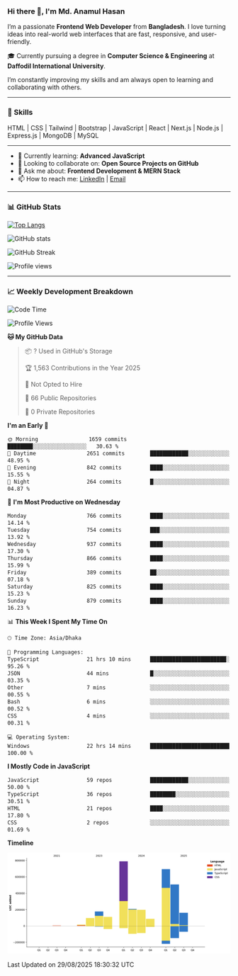 ### Hi there 👋, I'm Md. Anamul Hasan

I’m a passionate **Frontend Web Developer** from **Bangladesh**. I love turning ideas into real-world web interfaces that are fast, responsive, and user-friendly.

🎓 Currently pursuing a degree in **Computer Science & Engineering** at **Daffodil International University**.

I’m constantly improving my skills and am always open to learning and collaborating with others.

---

### 🚀 Skills
HTML | CSS | Tailwind | Bootstrap | JavaScript | React | Next.js | Node.js | Express.js | MongoDB | MySQL 

---

- 🌱 Currently learning: **Advanced JavaScript**
- 👯 Looking to collaborate on: **Open Source Projects on GitHub**
- 💬 Ask me about: **Frontend Development & MERN Stack**
- 📫 How to reach me: [LinkedIn](https://www.linkedin.com/in/mdanamulhasan201) | [Email](mailto:anamulhasan3625@gmail.com)

---

### 📊 GitHub Stats

[![Top Langs](https://github-readme-stats.vercel.app/api/top-langs/?username=mdanamulhasan201&layout=compact)](https://github.com/anuraghazra/github-readme-stats)

![GitHub stats](https://github-readme-stats.vercel.app/api?username=mdanamulhasan201&show_icons=true&count_private=true&theme=tokyonight)

![GitHub Streak](https://streak-stats.demolab.com?user=mdanamulhasan201&theme=tokyonight)

![Profile views](https://gpvc.arturio.dev/mdanamulhasan201)

---

### 📈 Weekly Development Breakdown

<!--START_SECTION:waka-->
![Code Time](http://img.shields.io/badge/Code%20Time-604%20hrs%2039%20mins-blue)

![Profile Views](http://img.shields.io/badge/Profile%20Views-1-blue)

**🐱 My GitHub Data** 

> 📦 ? Used in GitHub's Storage 
 > 
> 🏆 1,563 Contributions in the Year 2025
 > 
> 🚫 Not Opted to Hire
 > 
> 📜 66 Public Repositories 
 > 
> 🔑 0 Private Repositories 
 > 
**I'm an Early 🐤** 

```text
🌞 Morning                1659 commits        ████████░░░░░░░░░░░░░░░░░   30.63 % 
🌆 Daytime                2651 commits        ████████████░░░░░░░░░░░░░   48.95 % 
🌃 Evening                842 commits         ████░░░░░░░░░░░░░░░░░░░░░   15.55 % 
🌙 Night                  264 commits         █░░░░░░░░░░░░░░░░░░░░░░░░   04.87 % 
```
📅 **I'm Most Productive on Wednesday** 

```text
Monday                   766 commits         ████░░░░░░░░░░░░░░░░░░░░░   14.14 % 
Tuesday                  754 commits         ███░░░░░░░░░░░░░░░░░░░░░░   13.92 % 
Wednesday                937 commits         ████░░░░░░░░░░░░░░░░░░░░░   17.30 % 
Thursday                 866 commits         ████░░░░░░░░░░░░░░░░░░░░░   15.99 % 
Friday                   389 commits         ██░░░░░░░░░░░░░░░░░░░░░░░   07.18 % 
Saturday                 825 commits         ████░░░░░░░░░░░░░░░░░░░░░   15.23 % 
Sunday                   879 commits         ████░░░░░░░░░░░░░░░░░░░░░   16.23 % 
```


📊 **This Week I Spent My Time On** 

```text
🕑︎ Time Zone: Asia/Dhaka

💬 Programming Languages: 
TypeScript               21 hrs 10 mins      ████████████████████████░   95.26 % 
JSON                     44 mins             █░░░░░░░░░░░░░░░░░░░░░░░░   03.35 % 
Other                    7 mins              ░░░░░░░░░░░░░░░░░░░░░░░░░   00.55 % 
Bash                     6 mins              ░░░░░░░░░░░░░░░░░░░░░░░░░   00.52 % 
CSS                      4 mins              ░░░░░░░░░░░░░░░░░░░░░░░░░   00.31 % 

💻 Operating System: 
Windows                  22 hrs 14 mins      █████████████████████████   100.00 % 
```

**I Mostly Code in JavaScript** 

```text
JavaScript               59 repos            ████████████░░░░░░░░░░░░░   50.00 % 
TypeScript               36 repos            ████████░░░░░░░░░░░░░░░░░   30.51 % 
HTML                     21 repos            ████░░░░░░░░░░░░░░░░░░░░░   17.80 % 
CSS                      2 repos             ░░░░░░░░░░░░░░░░░░░░░░░░░   01.69 % 
```



**Timeline**

![Lines of Code chart](https://raw.githubusercontent.com/mdanamulhasan201/mdanamulhasan201/main/assets/bar_graph.png)


 Last Updated on 29/08/2025 18:30:32 UTC
<!--END_SECTION:waka-->
